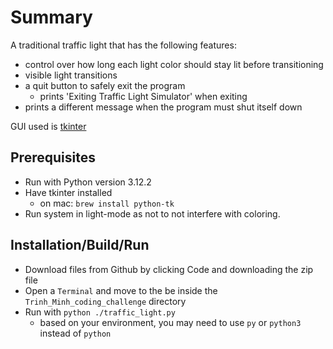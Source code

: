 # Summary
A traditional traffic light that has the following features:
- control over how long each light color should stay lit before transitioning
- visible light transitions
- a quit button to safely exit the program
    - prints 'Exiting Traffic Light Simulator' when exiting
- prints a different message when the program must shut itself down

GUI used is [tkinter](https://docs.python.org/3/library/tkinter.html)

## Prerequisites
- Run with Python version 3.12.2
- Have tkinter installed
    - on mac: `brew install python-tk`
- Run system in light-mode as not to not interfere with coloring. 

## Installation/Build/Run
- Download files from Github by clicking Code and downloading the zip file
- Open a `Terminal` and move to the be inside the `Trinh_Minh_coding_challenge` directory
- Run with `python ./traffic_light.py`
    - based on your environment, you may need to use `py` or `python3` instead of `python`
